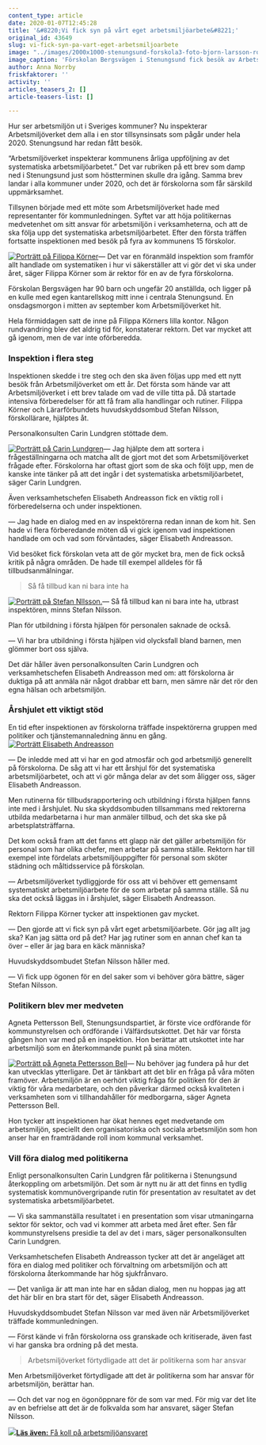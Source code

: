 ```yaml
---
content_type: article
date: 2020-01-07T12:45:28
title: '&#8220;Vi fick syn på vårt eget arbetsmiljöarbete&#8221;'
original_id: 43649
slug: vi-fick-syn-pa-vart-eget-arbetsmiljoarbete
image: "../images/2000x1000-stenungsund-forskola3-foto-bjorn-larsson-rosvall-tt.jpg"
image_caption: 'Förskolan Bergsvägen i Stenungsund fick besök av Arbetsmiljöverket. Stefan Nilsson, förskollärare och HSO, och rektorn Filippa Körner fick mycket att stå i - även om ansvaret för arbetsmiljön ligger på politikerna.  '
author: Anna Norrby
friskfaktorer: ''
activity: ''
articles_teasers_2: []
article-teasers-list: []

---
```


Hur ser arbetsmiljön ut i Sveriges kommuner? Nu inspekterar Arbetsmiljöverket dem alla i en stor tillsynsinsats som pågår under hela 2020. Stenungsund har redan fått besök.

“Arbetsmiljöverket inspekterar kommunens årliga uppföljning av det systematiska arbetsmiljöarbetet.” Det var rubriken på ett brev som damp ned i Stenungsund just som höstterminen skulle dra igång. Samma brev landar i alla kommuner under 2020, och det är förskolorna som får särskild uppmärksamhet.

Tillsynen började med ett möte som Arbetsmiljöverket hade med representanter för kommunledningen. Syftet var att höja politikernas medvetenhet om sitt ansvar för arbetsmiljön i verksamheterna, och att de ska följa upp det systematiska arbetsmiljöarbetet. Efter den första träffen fortsatte inspektionen med besök på fyra av kommunens 15 förskolor.

[![Porträtt på Filippa Körner](https://www.suntarbetsliv.se/wp-content/uploads/2020/01/200x220-filippa-korner-foto-bjorn-larsson-rosvall-tt.jpg)](https://www.suntarbetsliv.se/wp-content/uploads/2020/01/200x220-filippa-korner-foto-bjorn-larsson-rosvall-tt.jpg)— Det var en föranmäld inspektion som framför allt handlade om systematiken i hur vi säkerställer att vi gör det vi ska under året, säger Filippa Körner som är rektor för en av de fyra förskolorna.

Förskolan Bergsvägen har 90 barn och ungefär 20 anställda, och ligger på en kulle med egen kantarellskog mitt inne i centrala Stenungsund. En onsdagsmorgon i mitten av september kom Arbetsmiljöverket hit.

Hela förmiddagen satt de inne på Filippa Körners lilla kontor. Någon rundvandring blev det aldrig tid för, konstaterar rektorn. Det var mycket att gå igenom, men de var inte oförberedda.

### Inspektion i flera steg

Inspektionen skedde i tre steg och den ska även följas upp med ett nytt besök från Arbetsmiljöverket om ett år. Det första som hände var att Arbetsmiljöverket i ett brev talade om vad de ville titta på. Då startade intensiva förberedelser för att få fram alla handlingar och rutiner. Filippa Körner och Lärarförbundets huvudskyddsombud Stefan Nilsson, förskollärare, hjälptes åt.

Personalkonsulten Carin Lundgren stöttade dem.

[![Porträtt på Carin Lundgren](https://www.suntarbetsliv.se/wp-content/uploads/2020/01/200x220-carin-lundgren.jpg)](https://www.suntarbetsliv.se/wp-content/uploads/2020/01/200x220-carin-lundgren.jpg)— Jag hjälpte dem att sortera i frågeställningarna och matcha allt de gjort mot det som Arbetsmiljöverket frågade efter. Förskolorna har oftast gjort som de ska och följt upp, men de kanske inte tänker på att det ingår i det systematiska arbetsmiljöarbetet, säger Carin Lundgren.

Även verksamhetschefen Elisabeth Andreasson fick en viktig roll i förberedelserna och under inspektionen.

— Jag hade en dialog med en av inspektörerna redan innan de kom hit. Sen hade vi flera förberedande möten då vi gick igenom vad inspektionen handlade om och vad som förväntades, säger Elisabeth Andreasson.

Vid besöket fick förskolan veta att de gör mycket bra, men de fick också kritik på några områden. De hade till exempel alldeles för få tillbudsanmälningar.

> Så få tillbud kan ni bara inte ha

[![Porträtt på Stefan NIlsson.](https://www.suntarbetsliv.se/wp-content/uploads/2020/01/200x220-stefan-nilsson-foto-bjorn-larsson-rosvall-tt.jpg)](https://www.suntarbetsliv.se/wp-content/uploads/2020/01/200x220-stefan-nilsson-foto-bjorn-larsson-rosvall-tt.jpg)— Så få tillbud kan ni bara inte ha, utbrast inspektören, minns Stefan Nilsson.

Plan för utbildning i första hjälpen för personalen saknade de också.

— Vi har bra utbildning i första hjälpen vid olycksfall bland barnen, men glömmer bort oss själva.

Det där håller även personalkonsulten Carin Lundgren och verksamhetschefen Elisabeth Andreasson med om: att förskolorna är duktiga på att anmäla när något drabbar ett barn, men sämre när det rör den egna hälsan och arbetsmiljön.

### Årshjulet ett viktigt stöd

En tid efter inspektionen av förskolorna träffade inspektörerna gruppen med politiker och tjänstemannaledning ännu en gång.[![Porträtt Elisabeth Andreasson](https://www.suntarbetsliv.se/wp-content/uploads/2020/01/200x220-elisabeth-andreasson.jpg)](https://www.suntarbetsliv.se/wp-content/uploads/2020/01/200x220-elisabeth-andreasson.jpg)

— De inledde med att vi har en god atmosfär och god arbetsmiljö generellt på förskolorna. De såg att vi har ett årshjul för det systematiska arbetsmiljöarbetet, och att vi gör många delar av det som åligger oss, säger Elisabeth Andreasson.

Men rutinerna för tillbudsrapportering och utbildning i första hjälpen fanns inte med i årshjulet. Nu ska skyddsombuden tillsammans med rektorerna utbilda medarbetarna i hur man anmäler tillbud, och det ska ske på arbetsplatsträffarna.

Det kom också fram att det fanns ett glapp när det gäller arbetsmiljön för personal som har olika chefer, men arbetar på samma ställe. Rektorn har till exempel inte fördelats arbetsmiljöuppgifter för personal som sköter städning och måltidsservice på förskolan.

— Arbetsmiljöverket tydliggjorde för oss att vi behöver ett gemensamt systematiskt arbetsmiljöarbete för de som arbetar på samma ställe. Så nu ska det också läggas in i årshjulet, säger Elisabeth Andreasson.

Rektorn Filippa Körner tycker att inspektionen gav mycket.

— Den gjorde att vi fick syn på vårt eget arbetsmiljöarbete. Gör jag allt jag ska? Kan jag sätta ord på det? Har jag rutiner som en annan chef kan ta över – eller är jag bara en käck människa?

Huvudskyddsombudet Stefan Nilsson håller med.

— Vi fick upp ögonen för en del saker som vi behöver göra bättre, säger Stefan Nilsson.

### Politikern blev mer medveten

Agneta Pettersson Bell, Stenungsundspartiet, är förste vice ordförande för kommunstyrelsen och ordförande i Välfärdsutskottet. Det här var första gången hon var med på en inspektion. Hon berättar att utskottet inte har arbetsmiljö som en återkommande punkt på sina möten.

[![Porträtt på Agneta Pettersson Bell](https://www.suntarbetsliv.se/wp-content/uploads/2020/01/200x220-agneta-pettersson-bell.jpg)](https://www.suntarbetsliv.se/wp-content/uploads/2020/01/200x220-agneta-pettersson-bell.jpg)— Nu behöver jag fundera på hur det kan utvecklas ytterligare. Det är tänkbart att det blir en fråga på våra möten framöver. Arbetsmiljön är en oerhört viktig fråga för politiken för den är viktig för våra medarbetare, och den påverkar därmed också kvaliteten i verksamheten som vi tillhandahåller för medborgarna, säger Agneta Pettersson Bell.

Hon tycker att inspektionen har ökat hennes eget medvetande om arbetsmiljön, speciellt den organisatoriska och sociala arbetsmiljön som hon anser har en framträdande roll inom kommunal verksamhet.

### Vill föra dialog med politikerna

Enligt personalkonsulten Carin Lundgren får politikerna i Stenungsund återkoppling om arbetsmiljön. Det som är nytt nu är att det finns en tydlig systematisk kommunövergripande rutin för presentation av resultatet av det systematiska arbetsmiljöarbetet.

— Vi ska sammanställa resultatet i en presentation som visar utmaningarna sektor för sektor, och vad vi kommer att arbeta med året efter. Sen får kommunstyrelsens presidie ta del av det i mars, säger personalkonsulten Carin Lundgren.

Verksamhetschefen Elisabeth Andreasson tycker att det är angeläget att föra en dialog med politiker och förvaltning om arbetsmiljön och att förskolorna återkommande har hög sjukfrånvaro.

— Det vanliga är att man inte har en sådan dialog, men nu hoppas jag att det här blir en bra start för det, säger Elisabeth Andreasson.

Huvudskyddsombudet Stefan Nilsson var med även när Arbetsmiljöverket träffade kommunledningen.

— Först kände vi från förskolorna oss granskade och kritiserade, även fast vi har ganska bra ordning på det mesta.

> Arbetsmiljöverket förtydligade att det är politikerna som har ansvar

Men Arbetsmiljöverket förtydligade att det är politikerna som har ansvar för arbetsmiljön, berättar han.

— Och det var nog en ögonöppnare för de som var med. För mig var det lite av en befrielse att det är de folkvalda som har ansvaret, säger Stefan Nilsson.

[![](https://www.suntarbetsliv.se/wp-content/uploads/2020/01/125x70-inspektion-kommunpolitiker-foto-maskot-tt.jpg)](https://www.suntarbetsliv.se/wp-content/uploads/2020/01/125x70-inspektion-kommunpolitiker-foto-maskot-tt.jpg)[**Läs även:** Få koll på arbetsmiljöansvaret](https://www.suntarbetsliv.se/artiklar/sam/fa-koll-pa-arbetsmiljoansvaret/)


